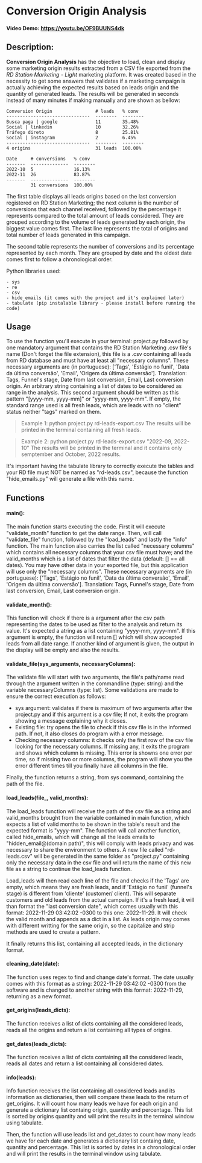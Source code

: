 # Conversion Origin Analysis
#### Video Demo:  <https://youtu.be/OF9BUUNS4dk>
## Description:
**Conversion Origin Analysis** has the objective to load, clean and display some marketing origin results extracted from a CSV file exported from the _RD Station Marketing - Light_ marketing platform. It was created based in the necessity to get some answers that validates if a marketing campaign is actually achieving the expected results based on leads origin and the quantity of generated leads.
The results will be generated in seconds instead of many minutes if making manually and are shown as bellow:

```
Conversion Origin                # leads   % conv
-------------------------------  --------  --------
Busca paga | google              11        35.48%
Social | linkedin                10        32.26%
Tráfego direto                   8         25.81%
Social | instagram               2         6.45%
-------------------------------  --------  --------
4 origins                        31 leads  100.00%

Date     # conversions   % conv
-------  --------------  --------
2022-10  5               16.13%
2022-11  26              83.87%
-------  --------------  --------
         31 conversions  100.00%
```

The first table displays all leads origins based on the last conversion registered on RD Station Marketing; the next column is the number of conversions that each channel received, followed by the percentage it represents compared to the total amount of leads considered. They are grouped according to the volume of leads generated by each origin, the biggest value comes first. The last line represents the total of origins and total number of leads generated in this campaign.

The second table represents the number of conversions and its percentage represented by each month. They are grouped by date and the oldest date comes first to follow a chronological order.

Python libraries used:
```
- sys
- re
- csv
- hide_emails (it comes with the project and it's explained later)
- tabulate (pip instalable library - please install before running the code)
```

## Usage
To use the function you'll execute in your terminal: project.py followed by one mandatory argument that contains the RD Station Marketing .csv file's name (Don't forget the file extension), this file is a .csv containing all leads from RD database and must have at least all "necessary columns". These necessary arguments are (in portuguese): ['Tags', 'Estágio no funil', 'Data da última conversão', 'Email', 'Origem da última conversão']. Translation: Tags, Funnel's stage, Date from last conversion, Email, Last conversion origin. An arbitrary string containing a list of dates to be considered as range in the analysis. This second argument should be written as this pattern "[yyyy-mm, yyyy-mm]" or "yyyy-mm, yyyy-mm". If empty, the standard range used is all fresh leads, which are leads with no "client" status neither "tags" marked on them.

> Example 1: python project.py rd-leads-export.csv
> The results will be printed in the terminal containing all fresh leads.

> Example 2: python project.py rd-leads-export.csv "2022-09, 2022-10"
> The results will be printed in the terminal and it contains only semptember and October, 2022 results.

It's important having the tabulate library to correctly execute the tables and your RD file must NOT be named as "rd-leads.csv", because the function "hide_emails.py" will generate a file with this name.

## Functions
#### main():
The main function starts executing the code. First it will execute "validate_month" function to get the date range. Then, will call "validate_file" function, followed by the "load_leads" and lastly the "info" function. The main function also carries the list called "necessary columns" which contains all necessary columns that your csv file must have; and the valid_months which is a list of dates that filter the data (default: [] == all dates). You may have other data in your exported file, but this application  will use only the "necessary columns". These necessary arguments are (in portuguese): ['Tags', 'Estágio no funil', 'Data da última conversão', 'Email', 'Origem da última conversão']. Translation: Tags, Funnel's stage, Date from last conversion, Email, Last conversion origin.

#### validate_month():
This function will check if there is a argument after the csv path representing the dates to be used as filter to the analysis and return its value. It's expected a atring as a list containing "yyyy-mm, yyyy-mm".
If this argument is empty, the function will return [] which will show accepted leads from all date range.
If another kind of argument is given, the output in the display will be empty and also the results.

#### validate_file(sys_arguments, necessaryColumns):
The validate file will start with two arguments, the file's path/name read through the argument written in the commandline (type: string) and the variable necessaryColumns (type: list). Some validations are made to ensure the correct execution as follows:
- sys argument: validates if there is maximum of two arguments after the project.py and if this argument is a csv file; If not, it exits the program showing a message explaining why it closes.
- Existing file: try opens the file to check if this csv file is in the informed path. If not, it also closes do program with a error message.
- Checking necessary columns: it checks only the first row of the csv file looking for the necessary columns. If missing any, it exits the program and shows which column is missing. This error is showns one error per time, so if missing two or more columns, the program will show you the error different times till you finally have all columns in the file.

Finally, the function returns a string, from sys command, containing the path of the file.


#### load_leads(file_, valid_months):
The load_leads function will receive the path of the csv file as a string and valid_months brought from the variable contained in main function, which expects a list of valid months to be shown in the table's result and the expected format is "yyyy-mm".
The function will call another function, called hide_emails, which will change all the leads emails to "hidden_email@(domain path)", this will comply with leads privacy and was necessary to share the environment to others. A new file called "rd-leads.csv" will be generated in the same folder as "project.py" containing only the necessary data in the csv file and will return the name of this new file as a string to continue the load_leads function.

Load_leads will then read each line of the file and checks if the 'Tags' are empty, which means they are fresh leads, and if 'Estágio no funil' (funnel's stage) is different from 'cliente' (customer/ client). This will separate customers and old leads from the actual campaign. If it's a fresh lead, it will than format the "last conversion date", which comes usually with this format: 2022-11-29 03:42:02 -0300 to this one: 2022-11-29. It will check the valid month and appends as a dict in a list. As leads origin may comes with different writting for the same origin, so the capitalize and strip methods are used to create a pattern.

It finally returns this list, containing all accepted leads, in the dictionary format.

#### cleaning_date(date):
The function uses regex to find and change date's format. The date usually comes with this format as a string: 2022-11-29 03:42:02 -0300 from the software and is changed to another string with this format: 2022-11-29, returning as a new format.

#### get_origins(leads_dicts):
The function receives a list of dicts containing all the considered leads, reads all the origins and return a list containing all types of origins.

#### get_dates(leads_dicts):
The function receives a list of dicts containing all the considered leads, reads all dates and return a list containing all considered dates.

#### info(leads):
Info function receives the list containing all considered leads and its information as dictionaries, then will compare these leads to the return of get_origins. It will count how many leads we have for each origin and generate a dictionary list containg origin, quantity and percentage. This list is sorted by origins quantity and will print the results in the terminal window using tabulate.

Then, the function will use leads list and get_dates to count how many leads we have for each date and generates a dictionary list containg date, quantity and percentage. This list is sorted by dates in a chronological order and will print the results in the terminal window using tabulate.